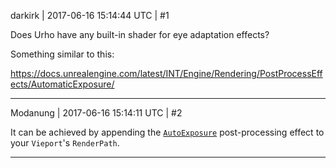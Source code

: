 darkirk | 2017-06-16 15:14:44 UTC | #1

Does Urho have any built-in shader for eye adaptation effects?

Something similar to this: 

https://docs.unrealengine.com/latest/INT/Engine/Rendering/PostProcessEffects/AutomaticExposure/

-------------------------

Modanung | 2017-06-16 15:14:11 UTC | #2

It can be achieved by appending the [`AutoExposure`](https://github.com/urho3d/Urho3D/blob/master/bin/Data/PostProcess/AutoExposure.xml) post-processing effect to your `Vieport`'s `RenderPath`.

-------------------------

